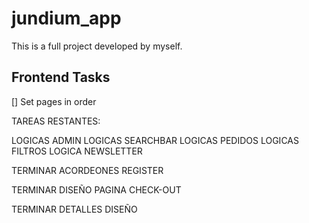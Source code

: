 # jundium_app
This is a full project developed by myself.

## Frontend Tasks 

[] Set pages in order 

TAREAS RESTANTES:

LOGICAS ADMIN
LOGICAS SEARCHBAR
LOGICAS PEDIDOS
LOGICAS FILTROS 
LOGICA NEWSLETTER

TERMINAR ACORDEONES REGISTER

TERMINAR DISEÑO PAGINA CHECK-OUT

TERMINAR DETALLES DISEÑO

<!-- CONTINUACIÓN DEL SOFTWARE  -->

